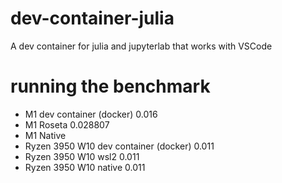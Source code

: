 # dev-container-julia
A dev container for julia and jupyterlab that works with VSCode


# running the benchmark

 - M1 dev container (docker) 0.016
 - M1 Roseta 0.028807
 - M1 Native 
 - Ryzen 3950 W10 dev container (docker) 0.011
 - Ryzen 3950 W10 wsl2 0.011
 - Ryzen 3950 W10 native 0.011
